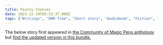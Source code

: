 ```yaml
---
title: Pointy Chances
date: 2023-12-19T05:53:37.000Z
tags: ["Writings", "DRM free", "Short story", "Audiobook", "Fiction", "Anthologies", "Podcast"]
---
```


The below story first appeared in [the Community of Magic Pens anthology](https://atthisarts.com/product/community-of-magic-pens/) but [find the updated version in this bundle.](https://leanpub.com/trunkwriting)
